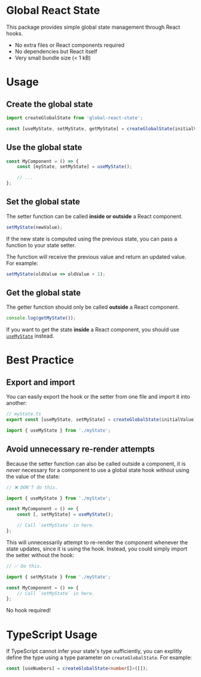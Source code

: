 # Global React State

This package provides simple global state management through React hooks.

* No extra files or React components required
* No dependencies but React itself
* Very small bundle size (< 1 kB)

# Usage

## Create the global state

```ts
import createGlobalState from 'global-react-state';

const [useMyState, setMyState, getMyState] = createGlobalState(initialValue);
```

## Use the global state

```ts
const MyComponent = () => {
	const [myState, setMyState] = useMyState();

	// ...
};
```

## Set the global state

The setter function can be called **inside or outside** a React component.

```ts
setMyState(newValue);
```

If the new state is computed using the previous state, you can pass a function to your state setter.

The function will receive the previous value and return an updated value. For example:

```ts
setMyState(oldValue => oldValue + 1);
```

## Get the global state

The getter function should only be called **outside** a React component.

```ts
console.log(getMyState());
```

If you want to get the state **inside** a React component, you should use [`useMyState`](#use-the-global-state) instead.

# Best Practice

## Export and import

You can easily export the hook or the setter from one file and import it into another:

```ts
// myState.ts
export const [useMyState, setMyState] = createGlobalState(initialValue);
```

```ts
import { useMyState } from './myState';
```

## Avoid unnecessary re-render attempts

Because the setter function can also be called outside a component, it is _never_ necessary for a component to use a global state hook without using the value of the state:

```ts
// ❌ DON'T do this.

import { useMyState } from './myState';

const MyComponent = () => {
	const [, setMyState] = useMyState();

	// Call `setMyState` in here.
};
```

This will unnecessarily attempt to re-render the component whenever the state updates, since it is using the hook. Instead, you could simply import the setter without the hook:

```ts
// ✅ Do this.

import { setMyState } from './myState';

const MyComponent = () => {
	// Call `setMyState` in here.
};
```

No hook required!

# TypeScript Usage

If TypeScript cannot infer your state's type sufficiently, you can explitly define the type using a type parameter on `createGlobalState`. For example:

```ts
const [useNumbers] = createGlobalState<number[]>([]);
```
